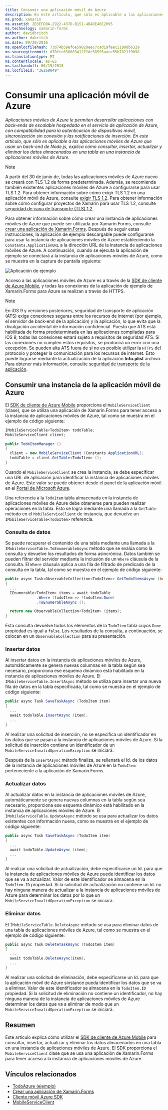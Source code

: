 ```yaml
---
title: Consumir una aplicación móvil de Azure
description: En este artículo, que sólo es aplicable a las aplicaciones móviles de Azure que usan un back-end de Node.js, explica cómo consultar, insertar, actualizar y eliminar los datos almacenados en una tabla en una instancia de aplicaciones móviles de Azure.
ms.prod: xamarin
ms.assetid: 2B3EFD0A-2922-437D-B151-4B4DE46E2095
ms.technology: xamarin-forms
author: davidbritch
ms.author: dabritch
ms.date: 09/20/2016
ms.openlocfilehash: 73d74b59ef6e59028eec7cad19feec21908b6329
ms.sourcegitcommit: d70fcc6380834127fdc58595aace55b7821f9098
ms.translationtype: MT
ms.contentlocale: es-ES
ms.lasthandoff: 06/19/2018
ms.locfileid: "36269049"
---
```

# <a name="consuming-an-azure-mobile-app"></a>Consumir una aplicación móvil de Azure

_Aplicaciones móviles de Azure le permiten desarrollar aplicaciones con back-ends de escalable hospedado en el servicio de aplicación de Azure, con compatibilidad para la autenticación de dispositivos móvil, sincronización sin conexión y las notificaciones de inserción. En este artículo, que sólo es aplicable a las aplicaciones móviles de Azure que usan un back-end de Node.js, explica cómo consultar, insertar, actualizar y eliminar los datos almacenados en una tabla en una instancia de aplicaciones móviles de Azure._

> [!NOTE]
> A partir del 30 de junio de, todas las aplicaciones móviles de Azure nuevo se creará con TLS 1.2 de forma predeterminada. Además, se recomienda también existentes aplicaciones móviles de Azure a configurarse para usar TLS 1.2. Para obtener información sobre cómo exigir TLS 1.2 en una aplicación móvil de Azure, consulte [exigir TLS 1.2](/azure/app-service/app-service-web-tutorial-custom-ssl#enforce-tls-1112). Para obtener información sobre cómo configurar proyectos de Xamarin para usar TLS 1.2, consulte [seguridad de capa de transporte (TLS) 1.2](~/cross-platform/app-fundamentals/transport-layer-security.md).

Para obtener información sobre cómo crear una instancia de aplicaciones móviles de Azure que puede ser utilizada por Xamarin.Forms, consulte [crear una aplicación de Xamarin.Forms](https://azure.microsoft.com/documentation/articles/app-service-mobile-xamarin-forms-get-started/). Después de seguir estas instrucciones, la aplicación de ejemplo descargable puede configurarse para usar la instancia de aplicaciones móviles de Azure estableciendo la `Constants.ApplicationURL` a la dirección URL de la instancia de aplicaciones móviles de Azure. A continuación, cuando se ejecuta la aplicación de ejemplo se conectará a la instancia de aplicaciones móviles de Azure, como se muestra en la captura de pantalla siguiente:

![](azure-images/portal.png "Aplicación de ejemplo")

Acceso a las aplicaciones móviles de Azure es a través de la [SDK de cliente de Azure Mobile](https://www.nuget.org/packages/Microsoft.Azure.Mobile.Client/), y todas las conexiones de la aplicación de ejemplo de Xamarin.Forms para Azure se realizan a través de HTTPS.

> [!NOTE]
> En iOS 9 y versiones posteriores, seguridad de transporte de aplicación (ATS) exige conexiones seguras entre los recursos de internet (por ejemplo, el servidor de back-end de la aplicación) y la aplicación, lo que evita que la divulgación accidental de información confidencial. Puesto que ATS está habilitada de forma predeterminada en las aplicaciones compiladas para iOS 9, todas las conexiones estará sujeto a requisitos de seguridad ATS. Si las conexiones no cumplen estos requisitos, se producirá un error con una excepción.
> Se pueden alta ATS fuera de si no es posible utilizar la `HTTPS` del protocolo y proteger la comunicación para los recursos de internet. Esto puede lograrse mediante la actualización de la aplicación **Info.plist** archivo. Para obtener más información, consulte [seguridad de transporte de la aplicación](~/ios/app-fundamentals/ats.md).

## <a name="consuming-an-azure-mobile-app-instance"></a>Consumir una instancia de la aplicación móvil de Azure

El [SDK de cliente de Azure Mobile](https://www.nuget.org/packages/Microsoft.Azure.Mobile.Client/) proporciona el `MobileServiceClient` (clase), que se utiliza una aplicación de Xamarin.Forms para tener acceso a la instancia de aplicaciones móviles de Azure, tal como se muestra en el ejemplo de código siguiente:

```csharp
IMobileServiceTable<TodoItem> todoTable;
MobileServiceClient client;

public TodoItemManager ()
{
  client = new MobileServiceClient (Constants.ApplicationURL);
  todoTable = client.GetTable<TodoItem> ();
}
```

Cuando el `MobileServiceClient` se crea la instancia, se debe especificar una URL de aplicación para identificar la instancia de aplicaciones móviles de Azure. Este valor se puede obtener desde el panel de la aplicación móvil en el [Portal de Microsoft Azure](https://portal.azure.com/).

Una referencia a la `TodoItem` tabla almacenada en la instancia de aplicaciones móviles de Azure debe obtenerse para pueden realizar operaciones en la tabla. Esto se logra mediante una llamada a la `GetTable` método en el `MobileServiceClient` de instancia, que devuelve un `IMobileServiceTable<TodoItem>` referencia.

### <a name="querying-data"></a>Consulta de datos

Se puede recuperar el contenido de una tabla mediante una llamada a la `IMobileServiceTable.ToEnumerableAsync` método que se evalúa como la consulta y devuelve los resultados de forma asincrónica. Datos también se pueden filtrar del servidor mediante la inclusión de un `Where` cláusula de la consulta. El `Where` cláusula aplica a una fila de filtrado de predicado de la consulta en la tabla, tal como se muestra en el ejemplo de código siguiente:

```csharp
public async Task<ObservableCollection<TodoItem>> GetTodoItemsAsync (bool syncItems = false)
{
  ...
  IEnumerable<TodoItem> items = await todoTable
              .Where (todoItem => !todoItem.Done)
              .ToEnumerableAsync ();

  return new ObservableCollection<TodoItem> (items);
}
```

Esta consulta devuelve todos los elementos de la `TodoItem` tabla cuyos `Done` propiedad es igual a `false`. Los resultados de la consulta, a continuación, se colocan en un `ObservableCollection` para su presentación.

### <a name="inserting-data"></a>Insertar datos

Al insertar datos en la instancia de aplicaciones móviles de Azure, automáticamente se genera nuevas columnas en la tabla según sea necesario, proporciona ese esquema dinámico está habilitado en la instancia de aplicaciones móviles de Azure. El `IMobileServiceTable.InsertAsync` método se utiliza para insertar una nueva fila de datos en la tabla especificada, tal como se muestra en el ejemplo de código siguiente:

```csharp
public async Task SaveTaskAsync (TodoItem item)
{
  ...
  await todoTable.InsertAsync (item);
  ...
}
```

Al realizar una solicitud de inserción, no se especifica un identificador en los datos que se pasan a la instancia de aplicaciones móviles de Azure. Si la solicitud de inserción contiene un identificador de un `MobileServiceInvalidOperationException` se iniciará.

Después de la `InsertAsync` método finaliza, se rellenará el Id. de los datos de la instancia de aplicaciones móviles de Azure en la `TodoItem` perteneciente a la aplicación de Xamarin.Forms.

### <a name="updating-data"></a>Actualizar datos

Al actualizar datos en la instancia de aplicaciones móviles de Azure, automáticamente se genera nuevas columnas en la tabla según sea necesario, proporciona ese esquema dinámico está habilitado en la instancia de aplicaciones móviles de Azure. El `IMobileServiceTable.UpdateAsync` método se usa para actualizar los datos existentes con información nueva, como se muestra en el ejemplo de código siguiente:

```csharp
public async Task SaveTaskAsync (TodoItem item)
{
  ...
  await todoTable.UpdateAsync (item);
  ...
}
```

Al realizar una solicitud de actualización, debe especificarse un Id. para que la instancia de aplicaciones móviles de Azure puede identificar los datos que se va a actualizar. Valor de este identificador se almacena en la `TodoItem.ID` propiedad. Si la solicitud de actualización no contiene un Id. no hay ninguna manera de actualizar a la instancia de aplicaciones móviles de Azure para determinar los datos por lo que un `MobileServiceInvalidOperationException` se iniciará.

### <a name="deleting-data"></a>Eliminar datos

El `IMobileServiceTable.DeleteAsync` método se usa para eliminar datos de una tabla de aplicaciones móviles de Azure, tal como se muestra en el ejemplo de código siguiente:

```csharp
public async Task DeleteTaskAsync (TodoItem item)
{
  ...
  await todoTable.DeleteAsync(item);
  ...
}
```

Al realizar una solicitud de eliminación, debe especificarse un Id. para que la aplicación móvil de Azure sinstance pueda identificar los datos que se va a eliminar. Valor de este identificador se almacena en la `TodoItem.ID` propiedad. Si la solicitud de eliminación no contiene un identificador, no hay ninguna manera de la instancia de aplicaciones móviles de Azure determinar los datos que va a eliminar de modo que un `MobileServiceInvalidOperationException` se iniciará.

## <a name="summary"></a>Resumen

Este artículo explica cómo utilizar el [SDK de cliente de Azure Mobile](https://www.nuget.org/packages/Microsoft.Azure.Mobile.Client/) para consultar, insertar, actualizar y eliminar los datos almacenados en una tabla en una instancia de aplicaciones móviles de Azure. El SDK proporciona el `MobileServiceClient` clase que se usa una aplicación de Xamarin.Forms para tener acceso a la instancia de aplicaciones móviles de Azure.


## <a name="related-links"></a>Vínculos relacionados

- [TodoAzure (ejemplo)](https://developer.xamarin.com/samples/xamarin-forms/WebServices/TodoAzure/)
- [Crear una aplicación de Xamarin.Forms](https://azure.microsoft.com/documentation/articles/app-service-mobile-xamarin-forms-get-started/)
- [Cliente móvil Azure SDK](https://www.nuget.org/packages/Microsoft.Azure.Mobile.Client/)
- [MobileServiceClient](https://msdn.microsoft.com/library/azure/microsoft.windowsazure.mobileservices.mobileserviceclient(v=azure.10).aspx)
